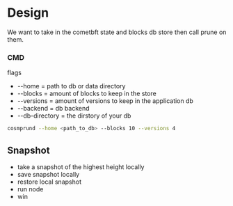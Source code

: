 # Design

We want to take in the cometbft state and blocks db store then call prune on them.

### CMD

flags

- --home = path to db or data directory
- --blocks = amount of blocks to keep in the store
- --versions = amount of versions to keep in the application db
- --backend = db backend
- --db-directory = the dirstory of your db

```sh
cosmprund --home <path_to_db> --blocks 10 --versions 4
```


## Snapshot

- take a snapshot of the highest height locally
- save snapshot locally
- restore local snapshot
- run node
- win
